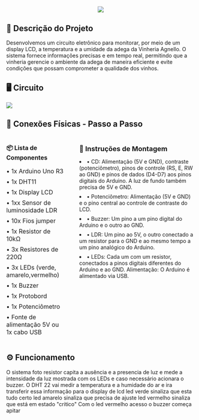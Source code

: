 <h1 align="center">
  <img src="https://readme-typing-svg.herokuapp.com?font=Montserrat&weight=600&pause=1000&color=2E68DF&center=true&vCenter=true&repeat=false&width=434&height=49&lines=Welcome%F0%9F%91%8B;This+is+the+second+Cp+by+Edge+Computing+%F0%9F%A4%98+"/>
</h1>

## 📝 Descrição do Projeto
<p>
   Desenvolvemos um circuito eletrônico para monitorar, por meio de um display LCD, a temperatura e a umidade da adega da Vinheria Agnello. O sistema fornece informações precisas e em tempo real, permitindo que a vinheria gerencie o ambiente da adega de maneira eficiente e evite condições que possam comprometer a qualidade dos vinhos.


</p>

<h2 align="left">🖥️ Circuito</h2>
<img src="https://github.com/user-attachments/assets/8dca4808-71e8-434c-b4f9-b2665f2c5592" >
<div align="center">
   
</div>

<h2 align="left">🔌 Conexões Físicas - Passo a Passo</h2>

<div style="display: flex; justify-content: space-between; align-items: flex-start; gap: 40px;">
    <section style="flex: 1;">
        <h3 style="font-size: 16px; margin-bottom: 15px;">📦 Lista de Componentes</h3>
        <ul style="list-style-type: none; font-size: 16px; padding-left: 0;">
            <li style="margin-bottom: 8px;">• 1x Arduino Uno R3
            <li style="margin-bottom: 8px;">• 1x DHT11
            <li style="margin-bottom: 8px;">• 1x Display LCD
            <li style="margin-bottom: 8px;">• 1xx Sensor de luminosidade LDR
            <li style="margin-bottom: 8px;">• 10x Fios jumper
            <li style="margin-bottom: 8px;">• 1x Resistor de 10kΩ
            <li style="margin-bottom: 8px;">• 3x Resistores de 220Ω
            <li style="margin-bottom: 8px;">• 3x LEDs (verde, amarelo,vermelho) 
            <li style="margin-bottom: 8px;">• 1x Buzzer
            <li style="margin-bottom: 8px;">• 1x Protobord
            <li style="margin-bottom: 8px;">• 1x Potenciômetro
             <li style="margin-bottom: 8px;">• Fonte de alimentação 5V ou 1x cabo USB
        </ul>
    </section>
    <section style="flex: 2;">
        <h3 style="font-size: 18px; margin-bottom: 15px;">📌 Instruções de Montagem</h3>
            <li style="margin-bottom: 8px;">• CD: Alimentação (5V e GND), contraste (potenciômetro), pinos de controle (RS, E, RW ao GND) e pinos de dados (D4-D7) aos pinos digitais do Arduino. A luz de fundo também precisa de 5V e GND.
            <li style="margin-bottom: 8px;">• Potenciômetro: Alimentação (5V e GND) e o pino central ao controle de contraste do LCD.
            <li style="margin-bottom: 8px;">• Buzzer: Um pino a um pino digital do Arduino e o outro ao GND.
            <li style="margin-bottom: 8px;">• LDR: Um pino ao 5V, o outro conectado a um resistor para o GND e ao mesmo tempo a um pino analógico do Arduino.
            <li style="margin-bottom: 8px;">• LEDs: Cada um com um resistor, conectados a pinos digitais diferentes do Arduino e ao GND. Alimentação: O Arduino é alimentado via USB.
    </section>
</div>

<h2 align="left">⚙️ Funcionamento</h2>
<p>
  O sistema
foto resistor capita a ausência e a presencia de luz e mede a intensidade da luz mostrada com os LEDs e caso necessário acionara o buzzer. O DHT 22 vai medir a temperatura e a humidade do ar e ira transferir essa informação para o display de lcd 
led verde sinaliza que esta tudo certo
led amarelo sinaliza que precisa de ajuste
led vermelho sinaliza que está em estado "critico"
Com o led vermelho acesso o buzzer começa apitar<br>
</p>
